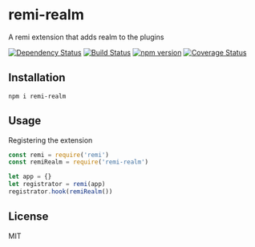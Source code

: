 # remi-realm

A remi extension that adds realm to the plugins

[![Dependency Status](https://david-dm.org/remijs/realm/status.svg?style=flat)](https://david-dm.org/remijs/realm)
[![Build Status](https://travis-ci.org/remijs/realm.svg?branch=master)](https://travis-ci.org/remijs/realm)
[![npm version](https://badge.fury.io/js/remi-realm.svg)](http://badge.fury.io/js/remi-realm)
[![Coverage Status](https://coveralls.io/repos/remijs/realm/badge.svg?branch=master&service=github)](https://coveralls.io/github/remijs/realm?branch=master)


## Installation

```
npm i remi-realm
```


## Usage

Registering the extension

```js
const remi = require('remi')
const remiRealm = require('remi-realm')

let app = {}
let registrator = remi(app)
registrator.hook(remiRealm())
```


## License

MIT
